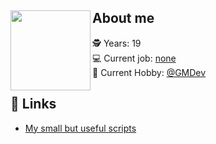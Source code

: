 ## <a href="url"><img src="https://user-images.githubusercontent.com/93148118/150190919-c9ec2962-4caa-41b9-936a-8e63c8c9ad46.png" align="left" height="128" width="128" ></a> About me

🕵 Years: 19 <br/>
💻 Current job: [none]() <br/>
💫 Current Hobby: [@GMDev](https://github.com/orgs/garrysmod-development)

## 📄 Links 
- [My small but useful scripts](https://gist.github.com/AnyControl)
